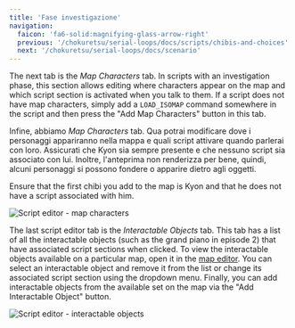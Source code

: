 ```yaml
---
title: 'Fase investigazione'
navigation:
  faicon: 'fa6-solid:magnifying-glass-arrow-right'
  previous: '/chokuretsu/serial-loops/docs/scripts/chibis-and-choices'
  next: '/chokuretsu/serial-loops/docs/scenario'
---
```


The next tab is the _Map Characters_ tab. In scripts with an investigation phase, this section allows editing where characters appear on the map and which script section is activated when you talk to them. If a script does not have map characters, simply add a `LOAD_ISOMAP` command somewhere in the script and then press the "Add Map Characters" button in this tab.

Infine, abbiamo _Map Characters_ tab. Qua potrai modificare dove i personaggi appariranno nella mappa e quali script attivare quando parlerai con loro.
Assicurati che Kyon sia sempre presente e che nessuno script sia associato con lui. Inoltre, l'anteprima non renderizza per bene, quindi, alcuni personaggi
si possono fondere o apparire dietro agli oggetti.

Ensure that the first chibi you add to the map is Kyon and that he does not have a script associated with him.

![Script editor - map characters](/images/chokuretsu/serial-loops/script-map-characters.png)

The last script editor tab is the _Interactable Objects_ tab. This tab has a list of all the interactable objects (such as the grand piano in episode 2) that have associated script sections when clicked. To view the interactable objects available on a particular map, open it in the [map editor](../scenario/maps). You can select an interactable object and remove it from the list or change its associated script section using the dropdown menu. Finally, you can add interactable objects from the available set on the map via the "Add Interactable Object" button.

![Script editor - interactable objects](/images/chokuretsu/serial-loops/script-interactables.png)